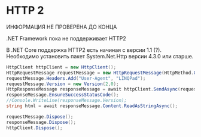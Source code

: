 ﻿# HTTP 2

ИНФОРМАЦИЯ НЕ ПРОВЕРЕНА ДО КОНЦА

.NET Framework пока не поддерживает HTTP2

В .NET Core поддержка HTTP2 есть начиная с версии 1.1 (?). Необходимо установить пакет System.Net.Http версии 4.3.0 или старше.

```csharp
HttpClient httpClient = new HttpClient();
HttpRequestMessage requestMessage = new HttpRequestMessage(HttpMethod.Get, "https://google.by");
requestMessage.Headers.Add("User-Agent", "LINQPad");
requestMessage.Version = new Version(2,0);
HttpResponseMessage responseMessage = await httpClient.SendAsync(requestMessage);
responseMessage.EnsureSuccessStatusCode();
//Console.WriteLine(responseMessage.Version);
string html = await responseMessage.Content.ReadAsStringAsync();

requestMessage.Dispose();
responseMessage.Dispose();
httpClient.Dispose();
```
